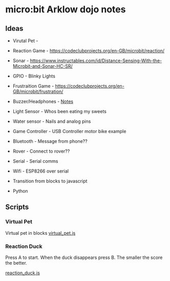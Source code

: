 # micro:bit Arklow dojo notes 

## Ideas

* Virutal Pet - 
* Reaction Game - https://codeclubprojects.org/en-GB/microbit/reaction/
* Sonar - https://www.instructables.com/id/Distance-Sensing-With-the-Microbit-and-Sonar-HC-SR/
* GPIO - Blinky Lights
* Frustraition Game - https://codeclubprojects.org/en-GB/microbit/frustration/
* Buzzer/Headphones - [Notes](./buzzer.md)
* Light Sensor - Whos been eating my sweets
* Water sensor - Nails and analog pins
* Game Controller - USB Controller motor bike example
* Bluetooth - Message from phone??
* Rover - Connect to rover??

* Serial - Serial comms
* Wifi - ESP8266 over serial
* Transition from blocks to javascript
* Python 

## Scripts

### Virtual Pet 

Virtual pet in blocks [virtual_pet.js](./virtual_pet.js)

### Reaction Duck

Press A to start.  When the duck disappears press B.  The smaller the score the better.

[reaction_duck.js](./reaction_duck.js)





